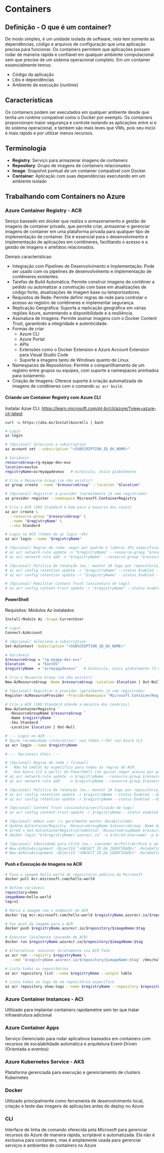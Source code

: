 # Containers

## Definição  - O que é um container?
De modo simples, é um unidade isolada de software, nela tem somente as dependências, código e arquivos de configuração 
que uma aplicação precisa para funcionar. Os containers permitem que aplicações possam rodar de maneira rápida e confiável 
em qualquer ambiente computacional sem que precise de um sistema operacional completo.
Em um container essencialmente temos:
 - Código da aplicação
 - Libs e dependências
 - Ambiente de execução (_runtime_)

## Características
Os containers podem ser executados em qualquer ambiente desde que tenha um runtime compatível como o Docker por exemplo. 
Os containers proporcionam maior segurança e controle isolando as aplicações entre si e do sistema operacional, e também são 
mais leves que VMs, pois seu início é mais rápido e por utilizar menos recursos.

## Terminologia
- **Registry**: Serviço para armazenar imagens de containers
- **Repository**: Grupo de imagens de containers relacionados
- **Image**: Snapshot pontual de um container compatível com Docker
- **Container**: Aplicação com suas dependências executando em um ambiente isolado

## Trabalhando com Containers no Azure

### Azure Container Registry - ACR
Seviço baseado em docker que realiza o armazenamento e gestão de imagens de container privado, que permite criar, armazenar e gerenciar imagens de container em uma plataforma privada para qualquer tipo de implementação de container. Ele é essencial para o desenvolvimento e implementação de aplicações em contêineres, facilitando o acesso e a gestão de imagens e artefatos relacionados.

   Demais características:
   - Integração com Pipelines de Desenvolvimento e Implementação: Pode ser usado com os pipelines de desenvolvimento e implementação de contêineres existentes.
   - Tarefas de Build Automática: Permite construir imagens de contêiner a pedido ou automatizar a construção com base em atualizações de código fonte, atualizações de imagem base ou temporizadores. 
   - Requisitos de Rede: Permite definir regras de rede para controlar o acesso ao registro de contêineres e implementar segurança. 
   - Replicação Geográfica: Suporta a replicação geográfica em várias regiões Azure, aumentando a disponibilidade e a resiliência. 
   - Assinatura de Imagens: Permite assinar imagens com o Docker Content Trust, garantindo a integridade e autenticidade.
   - Formas de criar
     - Azure CLI
     - Azure Portal
     - APIs
     - Extensões como o Docker Extension e Azure Account Extension para Visual Studio Code
     - Suporte a imagens tanto de Windows quanto de Linux. 
   - Namespaces de Repositórios: Permite o compartilhamento de um registro entre grupos ou equipes, com suporte a namespaces aninhados para isolamento. 
   - Criação de Imagens: Oferece suporte à criação automatizada de imagens de contêineres com o comando `az acr build`.

#### Criando um Container Registry com Azure CLI
Instalar Azue CLI: https://learn.microsoft.com/pt-br/cli/azure/?view=azure-cli-latest

`curl -L https://aka.ms/InstallAzureCli | bash`
```sh
# Login
az login

# (Opcional) Seleciona a subscription
az account set --subscription "<SUBSCRIPTION_ID_OU_NOME>"

# Variáveis
resourceGroup=rg-myapp-dev-eus
location=eastus
registryName=acrmyappdeveus   # minúsculo, único globalmente

# Cria o Resource Group (se não existir)
az group create --name "$resourceGroup" --location "$location"

# (Opcional) Registrar o provider (normalmente já vem registrado)
az provider register --namespace Microsoft.ContainerRegistry

# Cria o ACR (SKU Standard é bom para a maioria dos casos)
az acr create \
  --resource-group "$resourceGroup" \
  --name "$registryName" \
  --sku Standard

# Login no ACR (token do az login ~3h)
az acr login --name "$registryName"

# (Opcional) Regras de rede: negar por padrão e liberar IPs específicos
# az acr network-rule update -n "$registryName" --resource-group "$resourceGroup" --default-action Deny
# az acr network-rule add -n "$registryName" --resource-group "$resourceGroup" --ip-address 203.0.113.10/32

# (Opcional) Política de retenção (ex.: manter 10 tags por repositório, 30 dias)
# az acr config retention update -r "$registryName" --status Enabled --days 30 --type UntaggedManifests
# az acr config retention update -r "$registryName" --status Enabled --days 30 --type TaggedManifests --count 10

# (Opcional) Habilitar Content Trust (assinatura de tags)
# az acr config content-trust update -r "$registryName" --status enabled
```

#### PowerShell
Requisitos: Módulos Az instalados
```sh
Install-Module Az -Scope CurrentUser
```

```sh
# Login
Connect-AzAccount

# (Opcional) Seleciona a subscription
Set-AzContext -Subscription "<SUBSCRIPTION_ID_OU_NOME>"

# Variáveis
$resourceGroup = "rg-myapp-dev-eus"
$location      = "EastUS"
$registryName  = "acrmyappdeveus"   # minúsculo, único globalmente (5-50 chars, [a-z0-9])

# Cria o Resource Group (se não existir)
New-AzResourceGroup -Name $resourceGroup -Location $location | Out-Null

# (Opcional) Registrar o provider (geralmente já vem registrado)
Register-AzResourceProvider -ProviderNamespace "Microsoft.ContainerRegistry" | Out-Null

# Cria o ACR (SKU Standard atende a maioria dos cenários)
New-AzContainerRegistry `
  -ResourceGroupName $resourceGroup `
  -Name $registryName `
  -Sku Standard `
  -Location $location | Out-Null

# --- Login no ACR ---
# Opção recomendada (interativo): usa token (~3h) via Azure CLI
az acr login --name $registryName

# --- Opcionais úteis ---

# (Opcional) Regras de rede / firewall
#   Não há cmdlet Az específico para todas as regras do ACR.
#   Use Azure CLI a partir do PowerShell (se quiser negar acesso por padrão e liberar IPs específicos):
# az acr network-rule update -n $registryName --resource-group $resourceGroup --default-action Deny
# az acr network-rule add    -n $registryName --resource-group $resourceGroup --ip-address 203.0.113.10/32

# (Opcional) Política de retenção (ex.: manter 10 tags por repositório, 30 dias)
# az acr config retention update -r $registryName --status Enabled --days 30 --type UntaggedManifests
# az acr config retention update -r $registryName --status Enabled --days 30 --type TaggedManifests --count 10

# (Opcional) Content Trust (assinatura/verificação de tags)
# az acr config content-trust update -r $registryName --status enabled

# (Opcional) Admin user (⚠️ geralmente manter desabilitado)
# Update-AzContainerRegistry -ResourceGroupName $resourceGroup -Name $registryName -AdminUserEnabled $true
# $cred = Get-AzContainerRegistryCredential -ResourceGroupName $resourceGroup -Name $registryName
# docker login "$($registryName).azurecr.io" -u $($cred.Username) -p $($cred.Password)

# (Opcional) Identidade para CI/CD (ex.: conceder AcrPull/AcrPush a um SP/Managed Identity)
# New-AzRoleAssignment -ObjectId "<OBJECT_ID_DA_IDENTIDADE>" -RoleDefinitionName "AcrPull" -Scope "/subscriptions/<SUB>/resourceGroups/$resourceGroup/providers/Microsoft.ContainerRegistry/registries/$registryName"
# New-AzRoleAssignment -ObjectId "<OBJECT_ID_DA_IDENTIDADE>" -RoleDefinitionName "AcrPush" -Scope "/subscriptions/<SUB>/resourceGroups/$resourceGroup/providers/Microsoft.ContainerRegistry/registries/$registryName"
```
#### Push e Execução de Imagens no ACR
```sh
# Puxa a imagem hello-world do repositório público da Microsoft
docker pull mcr.microsoft.com/hello-world

# Define variáveis
repository=demo
imageName=hello-world
tag=v1

# Marca a imagem com o endpoint do ACR
docker tag mcr.microsoft.com/hello-world $registryName.azurecr.io/$repository/$imageName:$tag

# Faz push da imagem para o ACR
docker push $registryName.azurecr.io/$repository/$imageName:$tag
```
```sh
# Executar localmente (puxando do ACR)
docker run $registryName.azurecr.io/$repository/$imageName:$tag

# Alternativa: executar diretamente via ACR Task
az acr run --registry $registryName \
  --cmd '$registryName.azurecr.io/$repository/$imageName:$tag' /dev/null
```
```sh
# Lista todos os repositórios
az acr repository list --name $registryName --output table

# Lista todas as tags de um repositório específico
az acr repository show-tags --name $registryName --repository $repository --output table
```

  ### Azure Container Instances - ACI
   Utilizado para implantar containers rapidametne sem ter que tratar infraestrutura adicional

 ### Azure Container Apps
   Serviço Gerenciado para rodar aplicativos baseados em containers com recursos de escalabilidade automática e arquitetura Event-Driven (Orientada a eventos)

 ### Azure Kubernetes Service - AKS
   Plataforma gerenciada para execução e gerenciamento de clusters Kubernetes

 ### Docker
   Utilizado principalmente como ferramenta de desenvolvimento local, criação e teste das imagens de aplicações antes do
   deploy no Azure

 ### CLI 
   Interface de linha de comando oferecida pela Microsoft para gerenciar recursos do Azure de maneira rápida, scriptável e
   automatizada. Ela não é exclusiva para containers, mas é amplamente usada para gerenciar serviços e ambientes de
   containers no Azure
